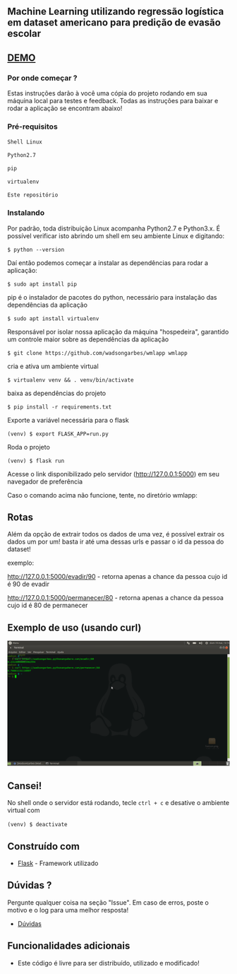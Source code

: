 ## Machine Learning utilizando regressão logística em dataset americano para predição de evasão escolar
## [DEMO](https://wadsongarbes.pythonanywhere.com)
### Por onde começar ?

Estas instruções darão à você uma cópia do projeto rodando em sua máquina local para testes e feedback. Todas as instruções para baixar e rodar a aplicação se encontram abaixo!
### Pré-requisitos

```
Shell Linux 
```
```
Python2.7
```
```
pip
```
```
virtualenv
```
```
Este repositório
```

### Instalando

Por padrão, toda distribuição Linux acompanha Python2.7 e Python3.x. É possível verificar isto abrindo um shell em seu ambiente Linux e digitando:

```
$ python --version
```

Daí então podemos começar a instalar as dependências para rodar a aplicação:

```
$ sudo apt install pip
```

pip é o instalador de pacotes do python, necessário para instalação das dependências da aplicação

```
$ sudo apt install virtualenv
```

Responsável por isolar nossa aplicação da máquina "hospedeira", garantido um controle maior sobre as dependências da aplicação

```
$ git clone https://github.com/wadsongarbes/wmlapp wmlapp
```

cria e ativa um ambiente virtual

```
$ virtualenv venv && . venv/bin/activate
```

baixa as dependências do projeto

```
$ pip install -r requirements.txt
```

Exporte a variável necessária para o flask

```
(venv) $ export FLASK_APP=run.py
```

Roda o projeto

```
(venv) $ flask run
```

Acesse o link disponibilizado pelo servidor (http://127.0.0.1:5000) em seu navegador de preferência

Caso o comando acima não funcione, tente, no diretório wmlapp:
## Rotas

Além da opção de extrair todos os dados de uma vez, é possível extrair os dados um por um!
basta ir até uma dessas urls e passar o id da pessoa do dataset!

exemplo:

http://127.0.0.1:5000/evadir/90 - retorna apenas a chance da pessoa cujo id é 90 de evadir

http://127.0.0.1:5000/permanecer/80 - retorna apenas a chance da pessoa cujo id é 80 de permanecer

## Exemplo de uso (usando curl)

![Screenshot](curl.png)

## Cansei!

No shell onde o servidor está rodando, tecle `ctrl + c` e desative o ambiente virtual com

`(venv) $ deactivate`

## Construído com

* [Flask](http://www.http://flask.pocoo.org/) - Framework utilizado

## Dúvidas ?

Pergunte qualquer coisa na seção "Issue". Em caso de erros, poste o motivo e o log para uma melhor resposta!

* [Dúvidas](https://github.com/WadsonGarbes/FingerInspector/issues)

## Funcionalidades adicionais

* Este código é livre para ser distribuído, utilizado e modificado!

